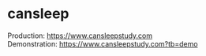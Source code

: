 # cansleep

Production:    https://www.cansleepstudy.com  
Demonstration: https://www.cansleepstudy.com?tb=demo  
